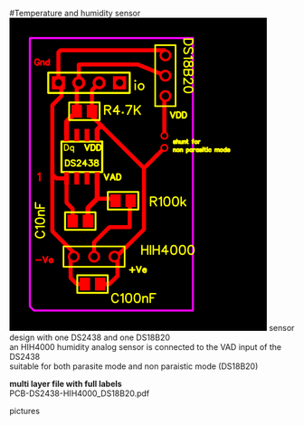 #Temperature and humidity sensor
<img src = images/g3442.png>
sensor design with one DS2438 and one DS18B20<br>
an HIH4000 humidity analog sensor is connected to the VAD input of the DS2438<br>
suitable for both parasite mode and non paraistic mode (DS18B20)<br>

<b>multi layer file with full labels</b><br>
PCB-DS2438-HIH4000_DS18B20.pdf<br>

pictures<br>
